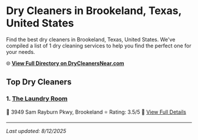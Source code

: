# Dry Cleaners in Brookeland, Texas, United States

Find the best dry cleaners in Brookeland, Texas, United States. We've compiled a list of 1 dry cleaning services to help you find the perfect one for your needs.

🌐 **[View Full Directory on DryCleanersNear.com](https://drycleanersnear.com/city/US/Texas/Brookeland)**

## Top Dry Cleaners

### 1. [The Laundry Room](https://drycleanersnear.com/dryCleaner/6869d8a7c7dd3153c241f3e1/the-laundry-room)
📍 3949 Sam Rayburn Pkwy, Brookeland
⭐ Rating: 3.5/5
🔗 [View Full Details](https://drycleanersnear.com/dryCleaner/6869d8a7c7dd3153c241f3e1/the-laundry-room)


---

*Last updated: 8/12/2025*
